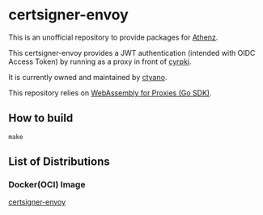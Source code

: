 # certsigner-envoy

This is an unofficial repository to provide packages for [Athenz](https://www.athenz.io).

This certsigner-envoy provides a JWT authentication (intended with OIDC Access Token) by running as a proxy in front of [cyrpki](https://github.com/theparanoids/crypki).

It is currently owned and maintained by [ctyano](https://github.com/ctyano).

This repository relies on [WebAssembly for Proxies (Go SDK)](https://github.com/proxy-wasm/proxy-wasm-go-sdk).

## How to build

```
make
```

## List of Distributions

### Docker(OCI) Image

[certsigner-envoy](https://github.com/users/ctyano/packages/container/package/certsigner-envoy)

